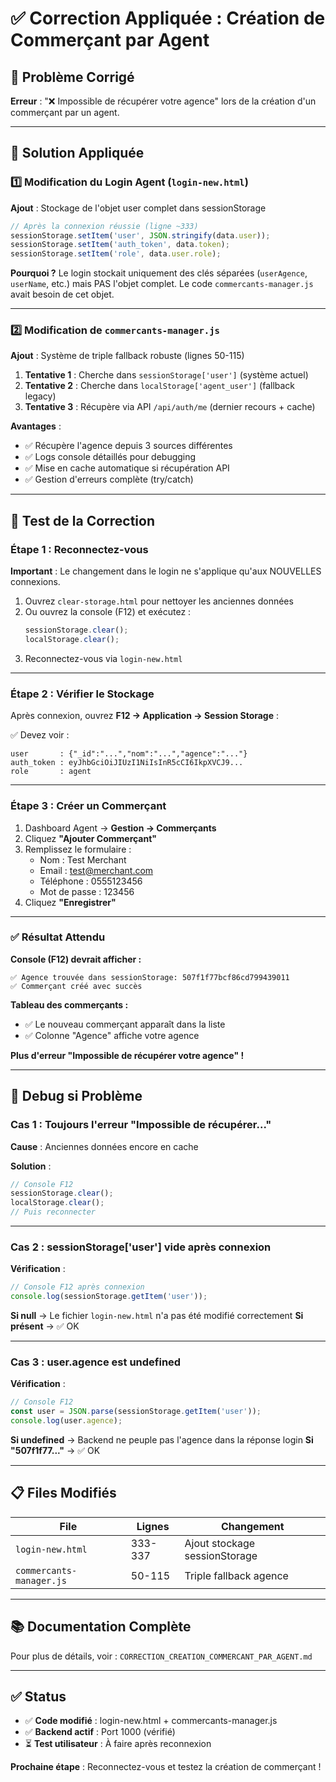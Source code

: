 # ✅ Correction Appliquée : Création de Commerçant par Agent

## 🔧 Problème Corrigé

**Erreur** : "❌ Impossible de récupérer votre agence" lors de la création d'un commerçant par un agent.

---

## 🎯 Solution Appliquée

### 1️⃣ Modification du Login Agent (`login-new.html`)

**Ajout** : Stockage de l'objet user complet dans sessionStorage

```javascript
// Après la connexion réussie (ligne ~333)
sessionStorage.setItem('user', JSON.stringify(data.user));
sessionStorage.setItem('auth_token', data.token);
sessionStorage.setItem('role', data.user.role);
```

**Pourquoi ?** Le login stockait uniquement des clés séparées (`userAgence`, `userName`, etc.) mais PAS l'objet complet. Le code `commercants-manager.js` avait besoin de cet objet.

---

### 2️⃣ Modification de `commercants-manager.js`

**Ajout** : Système de triple fallback robuste (lignes 50-115)

1. **Tentative 1** : Cherche dans `sessionStorage['user']` (système actuel)
2. **Tentative 2** : Cherche dans `localStorage['agent_user']` (fallback legacy)
3. **Tentative 3** : Récupère via API `/api/auth/me` (dernier recours + cache)

**Avantages** :
- ✅ Récupère l'agence depuis 3 sources différentes
- ✅ Logs console détaillés pour debugging
- ✅ Mise en cache automatique si récupération API
- ✅ Gestion d'erreurs complète (try/catch)

---

## 🧪 Test de la Correction

### Étape 1 : Reconnectez-vous

**Important** : Le changement dans le login ne s'applique qu'aux NOUVELLES connexions.

1. Ouvrez `clear-storage.html` pour nettoyer les anciennes données
2. Ou ouvrez la console (F12) et exécutez :
   ```javascript
   sessionStorage.clear();
   localStorage.clear();
   ```
3. Reconnectez-vous via `login-new.html`

---

### Étape 2 : Vérifier le Stockage

Après connexion, ouvrez **F12 → Application → Session Storage** :

✅ Devez voir :
```
user       : {"_id":"...","nom":"...","agence":"..."}
auth_token : eyJhbGciOiJIUzI1NiIsInR5cCI6IkpXVCJ9...
role       : agent
```

---

### Étape 3 : Créer un Commerçant

1. Dashboard Agent → **Gestion → Commerçants**
2. Cliquez **"Ajouter Commerçant"**
3. Remplissez le formulaire :
   - Nom : Test Merchant
   - Email : test@merchant.com
   - Téléphone : 0555123456
   - Mot de passe : 123456
4. Cliquez **"Enregistrer"**

---

### ✅ Résultat Attendu

**Console (F12) devrait afficher :**
```
✅ Agence trouvée dans sessionStorage: 507f1f77bcf86cd799439011
✅ Commerçant créé avec succès
```

**Tableau des commerçants :**
- ✅ Le nouveau commerçant apparaît dans la liste
- ✅ Colonne "Agence" affiche votre agence

**Plus d'erreur "Impossible de récupérer votre agence" !**

---

## 🐛 Debug si Problème

### Cas 1 : Toujours l'erreur "Impossible de récupérer..."

**Cause** : Anciennes données encore en cache

**Solution** :
```javascript
// Console F12
sessionStorage.clear();
localStorage.clear();
// Puis reconnecter
```

---

### Cas 2 : sessionStorage['user'] vide après connexion

**Vérification** :
```javascript
// Console F12 après connexion
console.log(sessionStorage.getItem('user'));
```

**Si null** → Le fichier `login-new.html` n'a pas été modifié correctement
**Si présent** → ✅ OK

---

### Cas 3 : user.agence est undefined

**Vérification** :
```javascript
// Console F12
const user = JSON.parse(sessionStorage.getItem('user'));
console.log(user.agence);
```

**Si undefined** → Backend ne peuple pas l'agence dans la réponse login
**Si "507f1f77..."** → ✅ OK

---

## 📋 Files Modifiés

| File | Lignes | Changement |
|------|--------|------------|
| `login-new.html` | 333-337 | Ajout stockage sessionStorage |
| `commercants-manager.js` | 50-115 | Triple fallback agence |

---

## 📚 Documentation Complète

Pour plus de détails, voir : `CORRECTION_CREATION_COMMERCANT_PAR_AGENT.md`

---

## ✅ Status

- ✅ **Code modifié** : login-new.html + commercants-manager.js
- ✅ **Backend actif** : Port 1000 (vérifié)
- ⏳ **Test utilisateur** : À faire après reconnexion

**Prochaine étape** : Reconnectez-vous et testez la création de commerçant !
